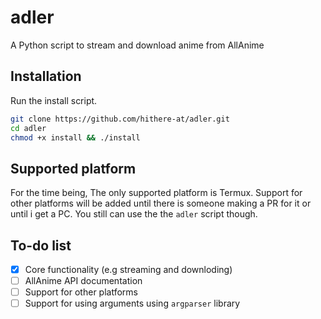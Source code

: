 # adler
A Python script to stream and download anime from AllAnime

## Installation
Run the install script.
```sh
git clone https://github.com/hithere-at/adler.git
cd adler
chmod +x install && ./install
```

## Supported platform
For the time being, The only supported platform is Termux. Support for other platforms will be added until there is someone making a PR for it or until i get a PC. You still can use the the `adler` script though.

## To-do list
- [x] Core functionality (e.g streaming and downloding)
- [ ] AllAnime API documentation
- [ ] Support for other platforms
- [ ] Support for using arguments using `argparser` library
